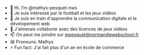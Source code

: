 - 👋 Hi, I’m @mathys-pesquet-nws
- 👀 Je suis intéressé par le football et les jeux vidéos
- 🌱 Je suis en train d'apprendre la communication digitale et le dévelopement web
- 💞️ J'aimerais collaborer avec des licences de jeux vidéos
- 📫 On peut me joindre sur mpesquet@normandiewebschool.fr
- 😄 Pronouns: Mathys
- ⚡ Fun fact: J'ai fait plus d'un an en école de commerce

<!---
mathys-pesquet-nws/mathys-pesquet-nws is a ✨ special ✨ repository because its `README.md` (this file) appears on your GitHub profile.
You can click the Preview link to take a look at your changes.
--->
